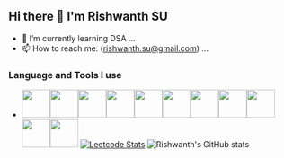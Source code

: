 ## Hi there 👋 I'm Rishwanth SU

<!--
**Rishwanth-SU/Rishwanth-SU** is a ✨ _special_ ✨ repository because its `README.md` (this file) appears on your GitHub profile.

Here are some ideas to get you started:

- 🔭 I’m currently working on ...
- 🌱 I’m currently learning ...
- 👯 I’m looking to collaborate on ...
- 🤔 I’m looking for help with ...
- 💬 Ask me about ...
- 📫 How to reach me: ...
- 😄 Pronouns: ...
- ⚡ Fun fact: ...
-->
- 🌱 I’m currently learning DSA ...
- 📫 How to reach me: (rishwanth.su@gmail.com) ...
### Language and Tools I use
- <img height="50" width="50" src="https://img.icons8.com/color/48/python--v1.png" /><img height="50" width="50" src="https://img.icons8.com/color/48/java-coffee-cup-logo--v1.png" /><img height="50" width="50" src="https://img.icons8.com/color/48/c-programming.png" /><img height="50" width="50" src="https://img.icons8.com/color/48/mysql-logo.png" /><img height="50" width="50" src="https://img.icons8.com/color/48/mongo-db.png" /><img height="50" width="50" src="https://img.icons8.com/ios-glyphs/30/html-5.png" /><img height="50" width="50" src="https://img.icons8.com/parakeet/48/css.png" /><img height="50" width="50" src="https://img.icons8.com/color/48/javascript--v1.png" /><img height="50" width="50" src="https://img.icons8.com/color/48/visual-studio-code-2019.png" /><img height="50" width="50" src="https://img.icons8.com/office/40/java-eclipse.png" /><img height="50" width="50" src="https://img.icons8.com/color-glass/48/notion.png" />
[![Leetcode Stats](https://leetcard.jacoblin.cool/RishwanthSU?theme=dark&font=Mate&ext=contest)](https://leetcode.com/RishwanthSU)
![Rishwanth's GitHub stats](https://github-readme-stats.vercel.app/api?username=hareesh-r&theme=dark&show_icons=true&&hide=issues,contribs)
